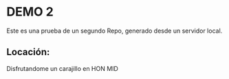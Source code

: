 # DEMO 2
Este es una prueba de un segundo Repo, generado desde un servidor local.

## Locación:

Disfrutandome un carajillo en HON MID